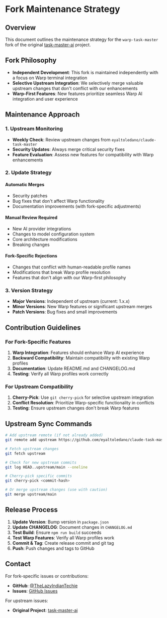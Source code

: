 # Fork Maintenance Strategy

## Overview

This document outlines the maintenance strategy for the `warp-task-master` fork of the original [task-master-ai](https://github.com/eyaltoledano/claude-task-master) project.

## Fork Philosophy

- **Independent Development**: This fork is maintained independently with a focus on Warp terminal integration
- **Selective Upstream Integration**: We selectively merge valuable upstream changes that don't conflict with our enhancements
- **Warp-First Features**: New features prioritize seamless Warp AI integration and user experience

## Maintenance Approach

### 1. Upstream Monitoring

- **Weekly Check**: Review upstream changes from `eyaltoledano/claude-task-master`
- **Security Updates**: Always merge critical security fixes
- **Feature Evaluation**: Assess new features for compatibility with Warp enhancements

### 2. Update Strategy

#### Automatic Merges
- Security patches
- Bug fixes that don't affect Warp functionality
- Documentation improvements (with fork-specific adjustments)

#### Manual Review Required
- New AI provider integrations
- Changes to model configuration system
- Core architecture modifications
- Breaking changes

#### Fork-Specific Rejections
- Changes that conflict with human-readable profile names
- Modifications that break Warp profile resolution
- Features that don't align with our Warp-first philosophy

### 3. Version Strategy

- **Major Versions**: Independent of upstream (current: 1.x.x)
- **Minor Versions**: New Warp features or significant upstream merges
- **Patch Versions**: Bug fixes and small improvements

## Contribution Guidelines

### For Fork-Specific Features

1. **Warp Integration**: Features should enhance Warp AI experience
2. **Backward Compatibility**: Maintain compatibility with existing Warp profiles
3. **Documentation**: Update README.md and CHANGELOG.md
4. **Testing**: Verify all Warp profiles work correctly

### For Upstream Compatibility

1. **Cherry-Pick**: Use `git cherry-pick` for selective upstream integration
2. **Conflict Resolution**: Prioritize Warp-specific functionality in conflicts
3. **Testing**: Ensure upstream changes don't break Warp features

## Upstream Sync Commands

```bash
# Add upstream remote (if not already added)
git remote add upstream https://github.com/eyaltoledano/claude-task-master.git

# Fetch upstream changes
git fetch upstream

# Check for new upstream commits
git log HEAD..upstream/main --oneline

# Cherry-pick specific commits
git cherry-pick <commit-hash>

# Or merge upstream changes (use with caution)
git merge upstream/main
```

## Release Process

1. **Update Version**: Bump version in `package.json`
2. **Update CHANGELOG**: Document changes in `CHANGELOG.md`
3. **Test Build**: Ensure `npm run build` succeeds
4. **Test Warp Features**: Verify all Warp profiles work
5. **Commit & Tag**: Create release commit and git tag
6. **Push**: Push changes and tags to GitHub

## Contact

For fork-specific issues or contributions:
- **GitHub**: [@TheLazyIndianTechie](https://github.com/TheLazyIndianTechie)
- **Issues**: [GitHub Issues](https://github.com/TheLazyIndianTechie/warp-task-master/issues)

For upstream issues:
- **Original Project**: [task-master-ai](https://github.com/eyaltoledano/claude-task-master)
